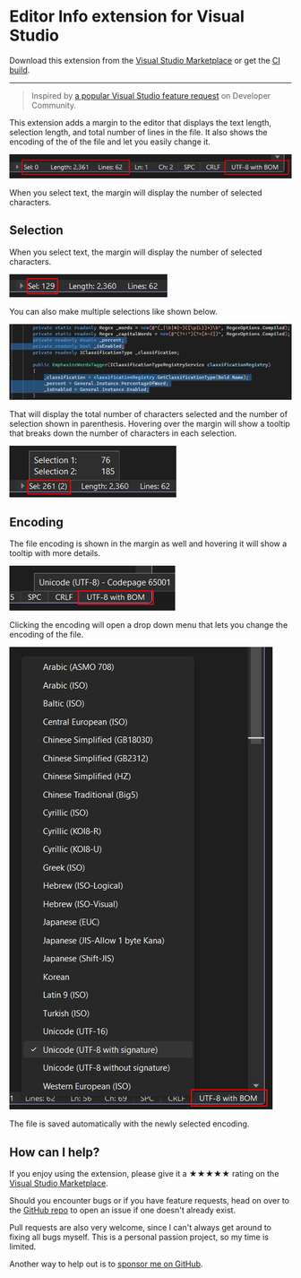 ﻿[marketplace]: https://marketplace.visualstudio.com/items?itemName=MadsKristensen.DocumentMargin
[vsixgallery]: http://vsixgallery.com/extension/DocumentMargin.a5a7bd52-f250-4930-83b4-2085f8b9c7de4/
[repo]:https://github.com/madskristensen/DocumentMargin

# Editor Info extension for Visual Studio

<!--[![Build](https://github.com/madskristensen/DocumentMargin/actions/workflows/build.yaml/badge.svg)](https://github.com/madskristensen/DocumentMargin/actions/workflows/build.yaml)-->

Download this extension from the [Visual Studio Marketplace][marketplace]
or get the [CI build][vsixgallery].

----------------------------------------

> Inspired by [a popular Visual Studio feature request](https://developercommunity.visualstudio.com/t/Code-Editor-Horizontal-Scroll-Bar-Displa/10514754) on Developer Community.

This extension adds a margin to the editor that displays the text length, selection length, and total number of lines in the file. It also shows the encoding of the of the file and let you easily change it.

![Basic](art/basic.png)

When you select text, the margin will display the number of selected characters.

## Selection
When you select text, the margin will display the number of selected characters.

![Selection](art/selection.png)

You can also make multiple selections like shown below.

![Selected Text](art/selected-text.png)

That will display the total number of characters selected and the number of selection shown in parenthesis. Hovering over the margin will show a tooltip that breaks down the number of characters in each selection.

![Multi Selection](art/multi-selection.png)

## Encoding
The file encoding is shown in the margin as well and hovering it will show a tooltip with more details.

![Encoding](art/encoding-tooltip.png)

Clicking the encoding will open a drop down menu that lets you change the encoding of the file.

![Encoding](art/encoding.png)

The file is saved automatically with the newly selected encoding. 

## How can I help?
If you enjoy using the extension, please give it a ★★★★★ rating on the [Visual Studio Marketplace][marketplace].

Should you encounter bugs or if you have feature requests, head on over to the [GitHub repo][repo] to open an issue if one doesn't already exist.

Pull requests are also very welcome, since I can't always get around to fixing all bugs myself. This is a personal passion project, so my time is limited.

Another way to help out is to [sponsor me on GitHub](https://github.com/sponsors/madskristensen).